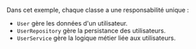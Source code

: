 Dans cet exemple, chaque classe a une responsabilité unique :
- `User` gère les données d'un utilisateur.
- `UserRepository` gère la persistance des utilisateurs.
- `UserService` gère la logique métier liée aux utilisateurs.